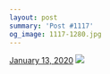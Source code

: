 ```yaml
---
layout: post
summary: 'Post #1117'
og_image: 1117-1280.jpg
---
```


<p>
  <time>
    <a href="/1117">January 13, 2020</a>
  </time>
  <a href="/1117">
    <img src="{{ site.assets_url }}/1117-640.jpg" srcset="{{ site.assets_url }}/1117-320.jpg 320w, {{ site.assets_url }}/1117-640.jpg 640w, {{ site.assets_url }}/1117-960.jpg 960w, {{ site.assets_url }}/1117-1280.jpg 1280w" sizes="(min-width: 700px) 50vw, calc(100vw - 2rem)" />
  </a>
</p>
